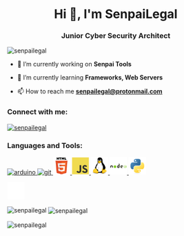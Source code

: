 <h1 align="center">Hi 👋, I'm SenpaiLegal</h1>
<h3 align="center">Junior Cyber Security Architect</h3>

<p align="left"> <img src="https://komarev.com/ghpvc/?username=senpailegal&label=Profile%20views&color=0e75b6&style=flat" alt="senpailegal" /> </p>

- 🔭 I’m currently working on **Senpai Tools**

- 🌱 I’m currently learning **Frameworks, Web Servers**

- 📫 How to reach me **senpailegal@protonmail.com**

<h3 align="left">Connect with me:</h3>
<p align="left">
<a href="https://instagram.com/senpailegal" target="blank"><img align="center" src="https://raw.githubusercontent.com/rahuldkjain/github-profile-readme-generator/master/src/images/icons/Social/instagram.svg" alt="senpailegal" height="30" width="40" /></a>
</p>

<h3 align="left">Languages and Tools:</h3>
<p align="left"> <a href="https://www.arduino.cc/" target="_blank" rel="noreferrer"> <img src="https://cdn.worldvectorlogo.com/logos/arduino-1.svg" alt="arduino" width="40" height="40"/> </a> <a href="https://git-scm.com/" target="_blank" rel="noreferrer"> <img src="https://www.vectorlogo.zone/logos/git-scm/git-scm-icon.svg" alt="git" width="40" height="40"/> </a> <a href="https://www.w3.org/html/" target="_blank" rel="noreferrer"> <img src="https://raw.githubusercontent.com/devicons/devicon/master/icons/html5/html5-original-wordmark.svg" alt="html5" width="40" height="40"/> </a> <a href="https://developer.mozilla.org/en-US/docs/Web/JavaScript" target="_blank" rel="noreferrer"> <img src="https://raw.githubusercontent.com/devicons/devicon/master/icons/javascript/javascript-original.svg" alt="javascript" width="40" height="40"/> </a> <a href="https://www.linux.org/" target="_blank" rel="noreferrer"> <img src="https://raw.githubusercontent.com/devicons/devicon/master/icons/linux/linux-original.svg" alt="linux" width="40" height="40"/> </a> <a href="https://nodejs.org" target="_blank" rel="noreferrer"> <img src="https://raw.githubusercontent.com/devicons/devicon/master/icons/nodejs/nodejs-original-wordmark.svg" alt="nodejs" width="40" height="40"/> </a> <a href="https://www.python.org" target="_blank" rel="noreferrer"> <img src="https://raw.githubusercontent.com/devicons/devicon/master/icons/python/python-original.svg" alt="python" width="40" height="40"/> </a> </p>
<img src="https://raw.githubusercontent.com/initramfs/rEFInd-Theme/6d9c38ab4e24786266310ecc0fb612ecd1e31f7c/themes/initramfs/icons/os_kali.png" alt="python" width="40" height="40"/> </a> </p>
<p><img align="left" src="https://github-readme-stats.vercel.app/api/top-langs?username=senpailegal&show_icons=true&locale=en&layout=compact" alt="senpailegal" /></p>

<p>&nbsp;<img align="center" src="https://github-readme-stats.vercel.app/api?username=senpailegal&show_icons=true&locale=en" alt="senpailegal" /></p>

<p><img align="center" src="https://github-readme-streak-stats.herokuapp.com/?user=senpailegal&" alt="senpailegal" /></p>

